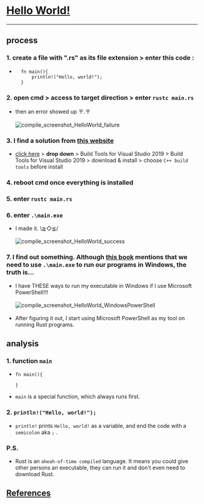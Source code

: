 # [Hello World!](README.md#rust-learning)
---

## process

### 1. create a file with ".rs" as its file extension > enter this code :
* ```
    fn main(){
        println!("Hello, world!");
    }
  ```

### 2. open cmd > access to target direction > enter `rustc main.rs`<br>

* then an error showed up 〒.〒<br><br>
![compile_screenshot_HelloWorld_failure](Picture/compile_screenshot_HelloWorld_failure.png)<br>

### 3. I find a solution from [this website](https://www.jaacostan.com/2019/12/rust-error-linker-linkexe-not-found.html)
* [click here](https://visualstudio.microsoft.com/zh-hant/downloads/) > **drop down** > Build Tools for Visual Studio 2019 > Build Tools for Visual Studio 2019 > download & install > choose `C++ build tools` before install

### 4. reboot cmd once everything is installed

### 5. enter `rustc main.rs`

### 6. enter `.\main.exe`
*  I made it. \≧◇≦/<br><br>
![compile_screenshot_HelloWorld_success](Picture/compile_screenshot_HelloWorld_success.png)

### 7. I find out something. Although [this book](https://kaisery.gitbooks.io/trpl-zh-cn/content/ch01-02-hello-world.html) mentions that we need to use `.\main.exe` to run our programs in Windows, the truth is...
* I have THESE ways to run my executable in Windows if I use Microsoft PowerShell!!!<br><br>
![compile_screenshot_HelloWorld_WindowsPowerShell](Picture/compile_screenshot_HelloWorld_WindowsPowerShell.png)<br><br>
* After figuring it out, I start using Microsoft PowerShell as my tool on running Rust programs.

## analysis

### 1. function `main`
* ```
  fn main(){  

  }
  ```

* `main` is a special function, which always runs first.

### 2. `println!("Hello, world!");`
* `println!` prints `Hello, world!` as a variable, and end the code with a `semicolon` aka `;` .

### P.S.
* Rust is an `aheah-of-time compiled` language. It means you could give other persons an executable, they can run it and don't even need to download Rust.

## [References](References.md#Ch2.)